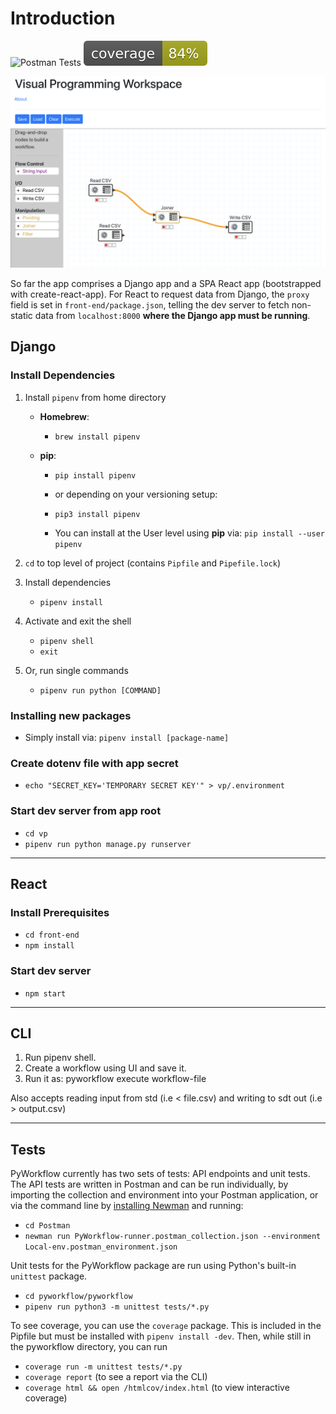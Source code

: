 # Introduction
![Postman Tests](https://github.com/matthew-t-smith/visual-programming/workflows/Postman%20Tests/badge.svg)
![Code Coverage](./docs/media/coverage.svg)

![Pyworkflow UI](./docs/media/pyworkflow-ui.png)

So far the app comprises a Django app and a SPA React app (bootstrapped with
create-react-app). For React to request data from Django, the `proxy` field is
set in `front-end/package.json`, telling the dev server to fetch non-static
data from `localhost:8000` **where the Django app must be running**.

## Django

### Install Dependencies
1. Install `pipenv` from home directory

    - **Homebrew**:

        - `brew install pipenv`

    - **pip**:

        - `pip install pipenv`
        - or depending on your versioning setup:
        - `pip3 install pipenv`

        - You can install at the User level using **pip** via: `pip install --user pipenv`

2. `cd` to top level of project (contains `Pipfile` and `Pipefile.lock`)

3. Install dependencies

    - `pipenv install`

4. Activate and exit the shell

    - `pipenv shell`
    - `exit`

5. Or, run single commands

    - `pipenv run python [COMMAND]`

### Installing new packages
- Simply install via: `pipenv install [package-name]`

### Create dotenv file with app secret
- `echo "SECRET_KEY='TEMPORARY SECRET KEY'" > vp/.environment`

### Start dev server from app root
- `cd vp`
- `pipenv run python manage.py runserver`

---
## React

### Install Prerequisites
- `cd front-end`
- `npm install`

### Start dev server
- `npm start`

---
## CLI
1. Run pipenv shell.
2. Create a workflow using UI and save it. 
3. Run it as: pyworkflow execute workflow-file

Also accepts reading input from std (i.e < file.csv) and writing to sdt out (i.e > output.csv)
  


---
## Tests
PyWorkflow currently has two sets of tests: API endpoints and unit tests.
The API tests are written in Postman and can be run individually, by importing
the collection and environment into your Postman application, or via the command
line by [installing Newman](https://www.npmjs.com/package/newman) and running:

- `cd Postman`
- `newman run PyWorkflow-runner.postman_collection.json --environment Local-env.postman_environment.json`

Unit tests for the PyWorkflow package are run using Python's built-in `unittest`
package.

- `cd pyworkflow/pyworkflow`
- `pipenv run python3 -m unittest tests/*.py`

To see coverage, you can use the `coverage` package. This is included in the Pipfile
but must be installed with `pipenv install -dev`. Then, while still in the pyworkflow
directory, you can run

- `coverage run -m unittest tests/*.py`
- `coverage report` (to see a report via the CLI)
- `coverage html && open /htmlcov/index.html` (to view interactive coverage)

